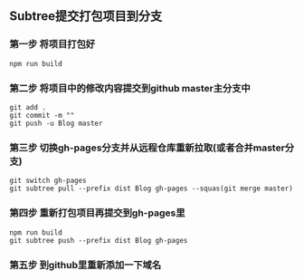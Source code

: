 ## Subtree提交打包项目到分支

### 第一步 将项目打包好
```
npm run build
```

### 第二步 将项目中的修改内容提交到github master主分支中
```
git add .
git commit -m ""
git push -u Blog master
```

### 第三步 切换gh-pages分支并从远程仓库重新拉取(或者合并master分支)
```
git switch gh-pages
git subtree pull --prefix dist Blog gh-pages --squas(git merge master)
```

### 第四步 重新打包项目再提交到gh-pages里
```
npm run build
git subtree push --prefix dist Blog gh-pages
```
### 第五步 到github里重新添加一下域名